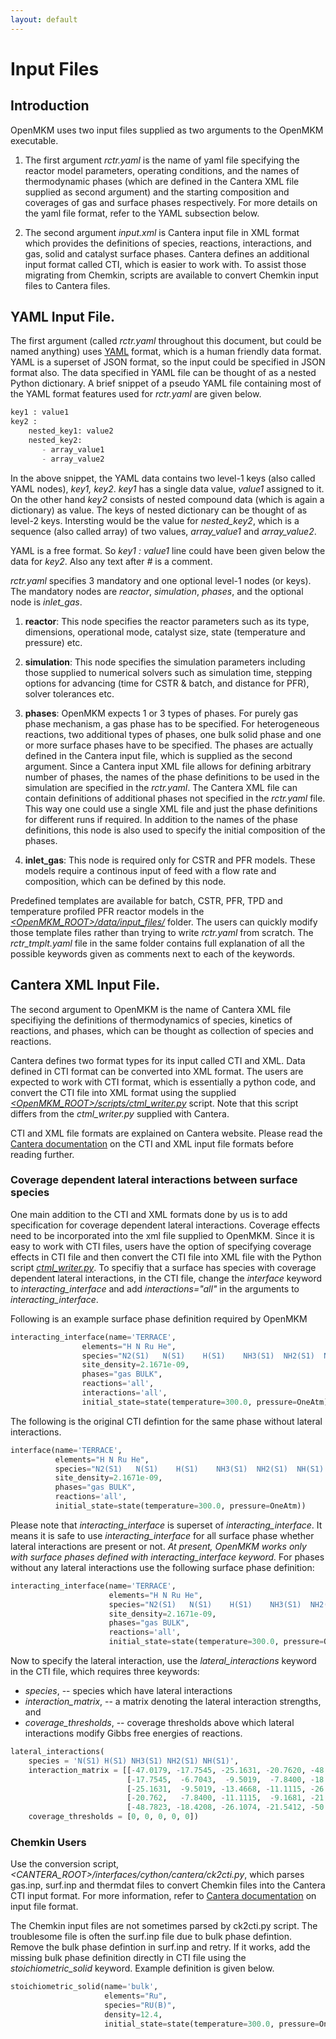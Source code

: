```yaml
---
layout: default
---
```


# Input Files

## Introduction
OpenMKM uses two input files supplied as two arguments to the OpenMKM
executable.

1. The first argument *rctr.yaml* is the name of yaml file specifying the
reactor model parameters, operating conditions, and the names of thermodynamic
phases (which are defined in the Cantera XML file supplied as second argument)
and the starting composition and coverages of gas and surface phases
respectively. For more details on the yaml file format,
refer to the YAML subsection below.

2. The second argument *input.xml* is Cantera input file in XML format which
provides the definitions of species, reactions, interactions, and gas, solid
and catalyst surface phases. Cantera defines an additional input format called
CTI, which is easier to work with. To assist those migrating from Chemkin,
scripts are available to convert Chemkin input files to Cantera files. 

## YAML Input File.

The first argument (called *rctr.yaml* throughout this document, but could be
named anything) uses [YAML](https://yaml.org) format, which is a human friendly
data format. YAML is a superset of JSON format, so the input could be specified
in JSON format also. The data specified in YAML file can be thought of as a
nested Python dictionary. A brief snippet of a pseudo YAML file containing 
most of the YAML format features used for *rctr.yaml* are given below.

```python
key1 : value1
key2 : 
    nested_key1: value2
    nested_key2:
       - array_value1
       - array_value2
```

In the above snippet, the YAML data contains two level-1 keys (also called
YAML nodes), *key1, key2*. *key1* has a single data value, *value1* assigned
to it. On the other hand *key2* consists of nested compound data (which is
again a dictionary) as value. The keys of nested dictionary can be thought of
as level-2 keys. Intersting would be the value for *nested\_key2*, which is a
sequence (also called array) of two values, *array\_value1* and *array\_value2*. 

YAML is a free format. So *key1 : value1* line could have been given below the
data for *key2*. Also any text after *\#* is a comment.

*rctr.yaml* specifies 3 mandatory and one optional level-1 nodes (or keys). The 
mandatory nodes are *reactor*, *simulation*, *phases*, and the optional node is 
*inlet_gas*.

1. **reactor**: This node specifies the reactor parameters such as its type,
dimensions, operational mode, catalyst size, state (temperature and pressure)
etc.

2. **simulation**: This node specifies the simulation parameters including
those supplied to numerical solvers such as simulation time, stepping options
for advancing (time for CSTR & batch, and distance for PFR), solver tolerances
etc.

3. **phases**: OpenMKM expects 1 or 3 types of phases. For purely gas phase 
mechanism, a gas phase has to be specified. For heterogeneous reactions, two 
additional types of phases, one bulk solid phase and one or more surface phases 
have to be specified. The phases are actually defined in the Cantera input
file, which is supplied as the second argument. Since a Cantera input XML file
allows for defining arbitrary number of phases, the names of the phase
definitions to be used in the simulation are specified in the *rctr.yaml*.
The Cantera XML file can contain definitions of additional phases not specified
in the *rctr.yaml* file. This way one could use a single XML file and just the
phase definitions for different runs if required. In addition to the names of
the phase definitions, this node is also used to specify the initial
composition of the phases.

4. **inlet_gas**: This node is required only for CSTR and PFR models. These
models require a continous input of feed with a flow rate and composition,
which can be defined by this node.

Predefined templates are available for batch, CSTR, PFR, TPD and temperature 
profiled PFR reactor models in the
[*\<OpenMKM_ROOT\>/data/input_files/*][examples] folder. The users can quickly
modify those template files rather than trying to write *rctr.yaml* from
scratch. The *rctr_tmplt.yaml* file in the same folder contains full
explanation of all the possible keywords given as comments next to each of the
keywords.


## Cantera XML Input File.
The second argument to OpenMKM is the name of Cantera XML file specifiying the
definitions of thermodynamics of species, kinetics of reactions, and phases,
which can be thought as collection of species and reactions.

Cantera defines two format types for its input called CTI and XML. Data defined
in CTI format can be converted into XML format. The users are expected to work
with CTI format, which is essentially a python code, and convert the CTI file
into XML format using the supplied
[*\<OpenMKM\_ROOT\>/scripts/ctml_writer.py*][ctml_writer] script. Note that
this script differs from the *ctml\_writer.py* supplied with Cantera. 

CTI and XML file formats are explained on Cantera website. Please read the
[Cantera documentation][cantera_docs] on the CTI and XML input file formats
before reading further.

### Coverage dependent **lateral interactions** between surface species

One main addition to the CTI and XML formats done by us is to add specification
for coverage dependent lateral interactions. Coverage effects need to be
incorporated into the xml file supplied to OpenMKM. Since it is easy to work
with CTI files, users have the option of specifying coverage effects in CTI
file and then convert the CTI file into XML file with the Python script
[*ctml_writer.py*][ctml_writer]. To specifiy that a surface has species with
coverage dependent lateral interactions, in the CTI file, change the
*interface* keyword to *interacting\_interface* and add *interactions="all"*
in the arguments to *interacting\_interface*. 

Following is an example surface phase definition required by OpenMKM 

```python
interacting_interface(name='TERRACE',
                elements="H N Ru He",
                species="N2(S1)   N(S1)    H(S1)    NH3(S1)  NH2(S1)  NH(S1) RU(S1)",
                site_density=2.1671e-09,
                phases="gas BULK",
                reactions='all',
                interactions='all',
                initial_state=state(temperature=300.0, pressure=OneAtm))

```

The following is the original CTI defintion for the same phase without lateral
interactions.

```python
interface(name='TERRACE',
          elements="H N Ru He",
          species="N2(S1)   N(S1)    H(S1)    NH3(S1)  NH2(S1)  NH(S1) RU(S1)",
          site_density=2.1671e-09,
          phases="gas BULK",
          reactions='all',
          initial_state=state(temperature=300.0, pressure=OneAtm))

```

Please note that *interacting\_interface* is superset of
*interacting\_interface*. It means it is safe to use *interacting\_interface*
for all surface phase whether lateral interactions are present or not.
*At present, OpenMKM works only with surface phases defined with*
*interacting\_interface keyword.* For phases without any lateral interactions
use the following surface phase definition:

```python
interacting_interface(name='TERRACE',
                      elements="H N Ru He",
                      species="N2(S1)   N(S1)    H(S1)    NH3(S1)  NH2(S1)  NH(S1) RU(S1)",
                      site_density=2.1671e-09,
                      phases="gas BULK",
                      reactions='all',
                      initial_state=state(temperature=300.0, pressure=OneAtm))

```

Now to specify the lateral interaction, use the *lateral\_interactions* keyword 
in the CTI file, which requires three keywords:
- *species*, -- species which have lateral interactions
- *interaction\_matrix*, -- a matrix denoting the lateral interaction
  strengths, and
- *coverage\_thresholds*, -- coverage thresholds above which lateral
  interactions modify Gibbs free energies of reactions.  

```python
lateral_interactions(
    species = 'N(S1) H(S1) NH3(S1) NH2(S1) NH(S1)',
    interaction_matrix = [[-47.0179, -17.7545, -25.1631, -20.7620, -48.7823],
                          [-17.7545,  -6.7043,  -9.5019,  -7.8400, -18.4208],
                          [-25.1631,  -9.5019, -13.4668, -11.1115, -26.1074],
                          [-20.762,   -7.8400, -11.1115,  -9.1681, -21.5412],
                          [-48.7823, -18.4208, -26.1074, -21.5412, -50.6129]],
    coverage_thresholds = [0, 0, 0, 0, 0])
```

### Chemkin Users 
Use the conversion script,
*\<CANTERA\_ROOT\>/interfaces/cython/cantera/ck2cti.py*, which parses gas.inp,
surf.inp and thermdat files to convert Chemkin files into the Cantera CTI input
format. For more information, refer to [Cantera documentation][cantera_docs]
on input file format.

The Chemkin input files are not sometimes parsed by ck2cti.py script.
The troublesome file is often the surf.inp file due to bulk phase defintion.
Remove the bulk phase defintion in surf.inp and retry. If it works,
add the missing bulk phase definition directly in CTI file using the 
*stoichiometric\_solid* keyword. Example definition is given below.

```python
stoichiometric_solid(name='bulk',
                     elements="Ru",
                     species="RU(B)",
                     density=12.4,
                     initial_state=state(temperature=300.0, pressure=OneAtm))
```

[examples]: https://github.com/VlachosGroup/openmkm/tree/master/examples
[ctml_writer]: https://github.com/VlachosGroup/openmkm/tree/master/scripts
[cantera_docs]: https://cantera.org/tutorials/input-files.html